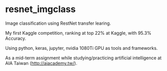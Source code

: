 # resnet_imgclass
Image classification using RestNet transfer learing.

My first Kaggle competition, ranking at top 22% at Kaggle, with 95.3% Accuracy.

Using python, keras, jupyter, nvidia 1080Ti GPU as tools and frameworks.

As a mid-term assignment while studying/practicing artificial intelligence at AIA Taiwan (http://aiacademy.tw/).
